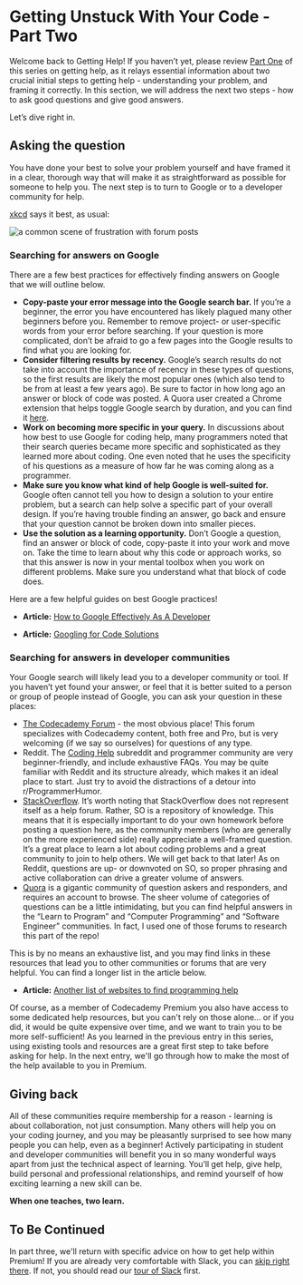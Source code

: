 # Getting Unstuck With Your Code - Part Two
Welcome back to Getting Help! If you haven’t yet, please review [Part One](https://github.com/codecademy-coaches/premium-supplemental-repo/edit/master/general-advice/05-getting-unstuck-part-one.md) of this series on getting help, as it relays essential information about two crucial initial steps to getting help - understanding your problem, and framing it correctly. In this section, we will address the next two steps - how to ask good questions and give good answers.
 
Let’s dive right in. 
 
## Asking the question 
You have done your best to solve your problem yourself and have framed it in a clear, thorough way that will make it as straightforward as possible for someone to help you. The next step is to turn to Google or to a developer community for help. 
	
[xkcd](https://xkcd.com/) says it best, as usual:

![a common scene of frustration with forum posts](https://imgs.xkcd.com/comics/wisdom_of_the_ancients.png "Wisdom of the Ancients")

 
### Searching for answers on Google
There are a few best practices for effectively finding answers on Google that we will outline below. 
 
* **Copy-paste your error message into the Google search bar.** If you’re a beginner, the error you have encountered has likely plagued many other beginners before you. Remember to remove project- or user-specific words from your error before searching.  If your question is more complicated, don’t be afraid to go a few pages into the Google results to find what you are looking for. 
* **Consider filtering results by recency.** Google’s search results do not take into account the importance of recency in these types of questions, so the first results are likely the most popular ones (which also tend to be from at least a few years ago). Be sure to factor in how long ago an answer or block of code was posted. A Quora user created a Chrome extension that helps toggle Google search by duration, and you can find it [here](https://chrome.google.com/webstore/detail/google-search-duration/gohmpbncdcmfmkoceccbdfmpjbbclnpg).
* **Work on becoming more specific in your query.** In discussions about how best to use Google for coding help, many programmers noted that their search queries became more specific and sophisticated as they learned more about coding. One even noted that he uses the specificity of his questions as a measure of how far he was coming along as a programmer. 
* **Make sure you know what kind of help Google is well-suited for.** Google often cannot tell you how to design a solution to your entire problem, but a search can help solve a specific part of your overall design. If you’re having trouble finding an answer, go back and ensure that your question cannot be broken down into smaller pieces. 
* **Use the solution as a learning opportunity.** Don’t Google a question, find an answer or block of code, copy-paste it into your work and move on. Take the time to learn about why this code or approach works, so that this answer is now in your mental toolbox when you work on different problems. Make sure you understand what that block of code does. 
 
Here are a few helpful guides on best Google practices! 
 
* **Article:** [How to Google Effectively As A Developer](https://medium.com/@niamhpower/how-to-google-effectively-as-a-developer-4ebe363afe) 
 
* **Article:** [Googling for Code Solutions](https://knightlab.northwestern.edu/2014/03/13/googling-for-code-solutions-can-be-tricky-heres-how-to-get-started/) 
 
### Searching for answers in developer communities
Your Google search will likely lead you to a developer community or tool. If you haven’t yet found your answer, or feel that it is better suited to a person or group of people instead of Google, you can ask your question in these places: 
 
* [The Codecademy Forum](https://discuss.codecademy.com/) - the most obvious place!  This forum specializes with Codecademy content, both free and Pro, but is very welcoming (if we say so ourselves) for questions of any type.
* Reddit. The [Coding Help](https://www.reddit.com/r/CodingHelp/) subreddit and programmer community are very beginner-friendly, and include exhaustive FAQs. You may be quite familiar with Reddit and its structure already, which makes it an ideal place to start.  Just try to avoid the distractions of a detour into r/ProgrammerHumor.
* [StackOverflow](https://stackoverflow.com/ "StackOverflow"). It’s worth noting that StackOverflow does not represent itself as a help forum. Rather, SO is a repository of knowledge. This means that it is especially important to do your own homework before posting a question here, as the community members (who are generally on the more experienced side) really appreciate a well-framed question. It’s a great place to learn a lot about coding problems and a great community to join to help others. We will get back to that later! As on Reddit, questions are up- or downvoted on SO, so proper phrasing and active collaboration can drive a greater volume of answers.  
* [Quora](https://quora.com/ "Quora") is a gigantic community of question askers and responders, and requires an account to browse. The sheer volume of categories of questions can be a little intimidating, but you can find helpful answers in the “Learn to Program” and “Computer Programming” and “Software Engineer” communities. In fact, I used one of those forums to research this part of the repo! 
 
This is by no means an exhaustive list, and you may find links in these resources that lead you to other communities or forums that are very helpful. You can find a longer list in the article below.

* **Article:** [Another list of websites to find programming help](https://www.hongkiat.com/blog/programming-questions-websites/)

Of course, as a member of Codecademy Premium you also have access to some dedicated help resources, but you can't rely on those alone... or if you did, it would be quite expensive over time, and we want to train you to be more self-sufficient!  As you learned in the previous entry in this series, using existing tools and resources are a great first step to take before asking for help.  In the next entry, we'll go through how to make the most of the help available to you in Premium.
 
## Giving back
All of these communities require membership for a reason - learning is about collaboration, not just consumption. Many others will help you on your coding journey, and you may be pleasantly surprised to see how many people you can help, even as a beginner! Actively participating in student and developer communities will benefit you in so many wonderful ways apart from just the technical aspect of learning. You’ll get help, give help, build personal and professional relationships, and remind yourself of how exciting learning a new skill can be. 

**When one teaches, two learn.**

## To Be Continued

In part three, we'll return with specific advice on how to get help within Premium!  If you are already very comfortable with Slack, you can [skip right there](https://github.com/codecademy-coaches/premium-supplemental-repo/blob/master/general-advice/08-getting-unstuck-part-three.md).  If not, you should read our [tour of Slack](https://github.com/codecademy-coaches/premium-supplemental-repo/blob/master/general-advice/07-how-to-use-slack.md) first.
